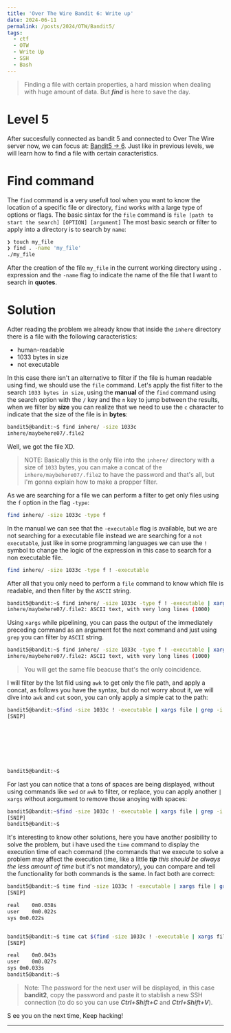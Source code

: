 ```yaml
---
title: 'Over The Wire Bandit 6: Write up'
date: 2024-06-11
permalink: /posts/2024/OTW/Bandit5/
tags:
  - ctf
  - OTW
  - Write Up
  - SSH
  - Bash
---
```


> Finding a file with certain properties, a hard mission when dealing with huge amount of data. But ***find*** is here to save the day.

Level 5
======
After succesfully connected as bandit 5 and connected to Over The Wire server now, we can focus at: [Bandit5 -> 6](https://overthewire.org/wargames/bandit/bandit6.html). Just like in previous levels, we will learn how to find a file with certain caracteristics.

Find command
======

The `find` command is a very usefull tool when you want to know the location of a specific file or directory, `find` works with a large type of options or flags. The basic sintax for the `file` command is `file [path to start the search] [OPTION] [argument]` The most basic search or filter to apply into a directory is to search by `name`:

```bash
❯ touch my_file
❯ find . -name 'my_file'
./my_file
```

After the creation of the file `my_file` in the current working directory using `.` expression and the `-name` flag to indicate the name of the file that I want to search in **quotes**.

Solution
======

Adter reading the problem we already know that inside the `inhere` directory there is a file with the following caracteristics:

- human-readable
- 1033 bytes in size
- not executable

In this case there isn't an alternative to filter if the file is human readable using find, we should use the `file` command. Let's apply the fist filter to the search `1033 bytes in size`, using the **manual** of the `find` command using the search option with the `/` key and the `n` key to jump between the results, when we filter by **size** you can realize that we need to use the `c` character to indicate that the size of the file is in **bytes**:

```bash
bandit5@bandit:~$ find inhere/ -size 1033c
inhere/maybehere07/.file2
```

Well, we got the file XD.

>NOTE: Basically this is the only file into the `inhere/` directory with a size of `1033` bytes, you can make a concat of the `inhere/maybehere07/.file2` to have the password and that's all, but I'm gonna explain how to make a propper filter.

As we are searching for a file we can perform a filter to get only files using the `f` option in the flag `-type`:
```bash
find inhere/ -size 1033c -type f
```

In the manual we can see that the `-executable` flag is available, but we are not searching for a executable file instead we are searching for a `not executable`, just like in some programming languages we can use the `!` symbol to change the logic of the expression in this case to search for a non executable file.
```bash
find inhere/ -size 1033c -type f ! -executable
```

After all that you only need to perform a `file` command to know which file is readable, and then filter by the `ASCII` string.

```bash
bandit5@bandit:~$ find inhere/ -size 1033c -type f ! -executable | xargs file
inhere/maybehere07/.file2: ASCII text, with very long lines (1000)
```
Using `xargs` while pipelining, you can pass the output of the immediately preceding command as an argument fot the next command and just using `grep` you can filter by `ASCII` string.

```bash
bandit5@bandit:~$ find inhere/ -size 1033c -type f ! -executable | xargs file | grep 'ASCII'
inhere/maybehere07/.file2: ASCII text, with very long lines (1000)
```

> You will get the same file beacuse that's the only coincidence.

I will filter by the 1st fild using `awk` to get only the file path, and apply a concat, as follows you have the syntax, but do not worry about it, we will dive into `awk` and `cut` soon, you can only apply a simple cat to the path:
```bash
bandit5@bandit:~$find -size 1033c ! -executable | xargs file | grep -i ASCII | awk -F: '{print $1}' | xargs cat
[SNIP]








bandit5@bandit:~$
```

For last you can notice that a tons of spaces are being displayed, without using commands like `sed` or `awk` to filter, or replace, you can apply another `| xargs` without aorgument to remove those anoying with spaces:

```bash
bandit5@bandit:~$find -size 1033c ! -executable | xargs file | grep -i ASCII | awk -F: '{print $1}' | xargs cat | xargs
[SNIP]
bandit5@bandit:~$
```

It's interesting to know other solutions, here you have another posibility to solve the problem, but i have used the `time` command to display the execution time of each command (the commands that we execute to solve a problem may affect the execution time, like a little ***tip*** *this should be always the less amount of time* but it's not mandatory), you can compare and tell the functionality for both commands is the same. In fact both are correct:
```bash
bandit5@bandit:~$ time find -size 1033c ! -executable | xargs file | grep -i ASCII | awk -F: '{print $1}' | xargs cat | xargs
[SNIP]

real	0m0.038s
user	0m0.022s
sys	0m0.022s


bandit5@bandit:~$ time cat $(find -size 1033c ! -executable | xargs file | grep -i ASCII | awk -F: '{print $1}' ) | xargs
[SNIP]

real	0m0.043s
user	0m0.027s
sys	0m0.033s
bandit5@bandit:~$
```

> Note: The password for the next user will be displayed, in this case **bandit2**, copy the password and paste it to stablish a new SSH connection (to do so you can use ***Ctrl+Shift+C*** and ***Ctrl+Shift+V***).

S ee you on the next time, Keep hacking!

------
